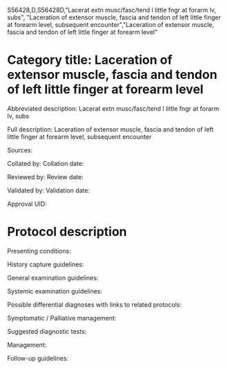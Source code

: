 S56428,D,S56428D,"Lacerat extn musc/fasc/tend l little fngr at forarm lv, subs", "Laceration of extensor muscle, fascia and tendon of left little finger at forearm level, subsequent encounter","Laceration of extensor muscle, fascia and tendon of left little finger at forearm level"
# Category title: Laceration of extensor muscle, fascia and tendon of left little finger at forearm level

Abbreviated description: Lacerat extn musc/fasc/tend l little fngr at forarm lv, subs

Full description: Laceration of extensor muscle, fascia and tendon of left little finger at forearm level, subsequent encounter

Sources:

Collated by:
Collation date:

Reviewed by:
Review date:

Validated by:
Validation date:

Approval UID:

# Protocol description

Presenting conditions:

History capture guidelines:

General examination guidelines:

Systemic examination guidelines:

Possible differential diagnoses with links to related protocols:

Symptomatic / Palliative management:

Suggested diagnostic tests:

Management:

Follow-up guidelines:

